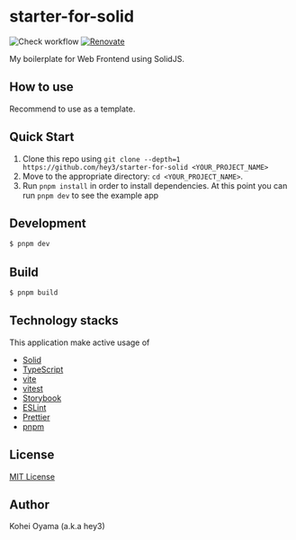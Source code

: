 # starter-for-solid

![Check workflow](https://github.com/hey3/starter-for-solid/actions/workflows/check.yml/badge.svg)
[![Renovate](https://img.shields.io/badge/renovate-enabled-brightgreen.svg)](https://renovatebot.com)

My boilerplate for Web Frontend using SolidJS.

## How to use

Recommend to use as a template.

## Quick Start

1. Clone this repo using `git clone --depth=1 https://github.com/hey3/starter-for-solid <YOUR_PROJECT_NAME>`
2. Move to the appropriate directory: `cd <YOUR_PROJECT_NAME>`.
3. Run `pnpm install` in order to install dependencies. At this point you can run `pnpm dev` to see the example app

## Development

```sh
$ pnpm dev
```

## Build

```sh
$ pnpm build
```

## Technology stacks

This application make active usage of

- [Solid](https://www.solidjs.com/)
- [TypeScript](https://www.typescriptlang.org/)
- [vite](https://ja.vitejs.dev/)
- [vitest](https://vitest.dev/)
- [Storybook](https://storybook.js.org/)
- [ESLint](https://eslint.org/)
- [Prettier](https://prettier.io/)
- [pnpm](https://pnpm.io/)

## License

[MIT License](https://github.com/hey3/starter-for-solid/blob/main/LICENSE)

## Author

Kohei Oyama (a.k.a hey3)
